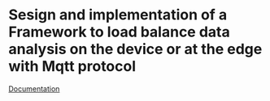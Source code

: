 # Sesign and implementation of a Framework to load balance data analysis on the device or at the edge with Mqtt protocol
[Documentation](FILE_NAME.pdf)

